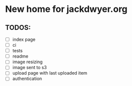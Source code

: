 # New home for jackdwyer.org

## TODOS:
* [ ] index page
* [ ] ci
* [ ] tests
* [ ] readme
* [ ] image resizing
* [ ] image sent to s3
* [ ] upload page with last uploaded item
* [ ] authentication

